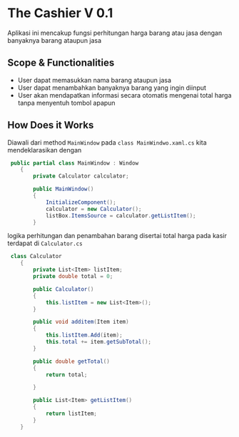 ﻿# The Cashier V 0.1
Aplikasi ini mencakup fungsi perhitungan harga barang atau jasa dengan banyaknya barang ataupun jasa

## Scope & Functionalities 
- User dapat memasukkan nama barang ataupun jasa
- User dapat menambahkan banyaknya barang yang ingin diinput
- User akan mendapatkan informasi secara otomatis mengenai total harga tanpa menyentuh tombol apapun

## How Does it Works

Diawali dari method `MainWindow` pada `class MainWindwo.xaml.cs` kita mendeklarasikan dengan
```csharp
 public partial class MainWindow : Window
    {
        private Calculator calculator;

        public MainWindow()
        {
            InitializeComponent();
            calculator = new Calculator();
            listBox.ItemsSource = calculator.getListItem();
        }
```

logika perhitungan dan penambahan barang disertai total harga pada kasir terdapat di `Calculator.cs`
``` csharp
 class Calculator
    {
        private List<Item> listItem;
        private double total = 0;

        public Calculator()
        {
            this.listItem = new List<Item>();
        }

        public void additem(Item item)
        {
            this.listItem.Add(item);
            this.total += item.getSubTotal();
        }

        public double getTotal()
        {
            return total;

        }

        public List<Item> getListItem()
        {
            return listItem;
        }
    }
```



